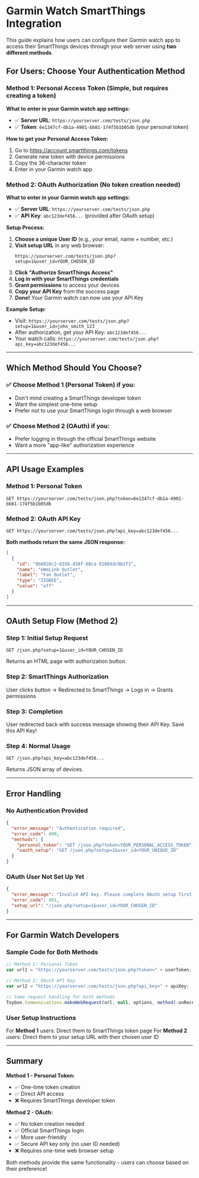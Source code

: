 # Garmin Watch SmartThings Integration

This guide explains how users can configure their Garmin watch app to access their SmartThings devices through your web server using **two different methods**.

## For Users: Choose Your Authentication Method

### Method 1: Personal Access Token (Simple, but requires creating a token)

**What to enter in your Garmin watch app settings:**
- ✅ **Server URL**: `https://yourserver.com/tests/json.php`
- ✅ **Token**: `6e1347cf-db1a-4901-bb81-174f5b1b05db` (your personal token)

**How to get your Personal Access Token:**
1. Go to https://account.smartthings.com/tokens
2. Generate new token with device permissions
3. Copy the 36-character token
4. Enter in your Garmin watch app

### Method 2: OAuth Authorization (No token creation needed)

**What to enter in your Garmin watch app settings:**
- ✅ **Server URL**: `https://yourserver.com/tests/json.php`
- ✅ **API Key**: `abc123def456...` (provided after OAuth setup)

**Setup Process:**
1. **Choose a unique User ID** (e.g., your email, name + number, etc.)
2. **Visit setup URL** in any web browser:
   ```
   https://yourserver.com/tests/json.php?setup=1&user_id=YOUR_CHOSEN_ID
   ```
3. **Click "Authorize SmartThings Access"**
4. **Log in with your SmartThings credentials**
5. **Grant permissions** to access your devices
6. **Copy your API Key** from the success page
7. **Done!** Your Garmin watch can now use your API Key

**Example Setup:**
- Visit: `https://yourserver.com/tests/json.php?setup=1&user_id=john_smith_123`
- After authorization, get your API Key: `abc123def456...`
- Your watch calls: `https://yourserver.com/tests/json.php?api_key=abc123def456...`

---

## Which Method Should You Choose?

### ✅ Choose Method 1 (Personal Token) if you:
- Don't mind creating a SmartThings developer token
- Want the simplest one-time setup
- Prefer not to use your SmartThings login through a web browser

### ✅ Choose Method 2 (OAuth) if you:
- Prefer logging in through the official SmartThings website
- Want a more "app-like" authorization experience

---

## API Usage Examples

### Method 1: Personal Token
```
GET https://yourserver.com/tests/json.php?token=6e1347cf-db1a-4901-bb81-174f5b1b05db
```

### Method 2: OAuth API Key
```
GET https://yourserver.com/tests/json.php?api_key=abc123def456...
```

**Both methods return the same JSON response:**
```json
[
  {
    "id": "9b0820c2-6356-458f-88ca-91084dc9b2f3",
    "name": "eWeLink Outlet",
    "label": "Fan Outlet",
    "type": "ZIGBEE",
    "value": "off"
  }
]
```

---

## OAuth Setup Flow (Method 2)

### Step 1: Initial Setup Request
```
GET /json.php?setup=1&user_id=YOUR_CHOSEN_ID
```
Returns an HTML page with authorization button.

### Step 2: SmartThings Authorization
User clicks button → Redirected to SmartThings → Logs in → Grants permissions

### Step 3: Completion
User redirected back with success message showing their API Key. Save this API Key!

### Step 4: Normal Usage
```
GET /json.php?api_key=abc123def456...
```
Returns JSON array of devices.

---

## Error Handling

### No Authentication Provided
```json
{
  "error_message": "Authentication required",
  "error_code": 400,
  "methods": {
    "personal_token": "GET /json.php?token=YOUR_PERSONAL_ACCESS_TOKEN",
    "oauth_setup": "GET /json.php?setup=1&user_id=YOUR_UNIQUE_ID"
  }
}
```

### OAuth User Not Set Up Yet
```json
{
  "error_message": "Invalid API key. Please complete OAuth setup first.",
  "error_code": 401,
  "setup_url": "/json.php?setup=1&user_id=YOUR_CHOSEN_ID"
}
```

---

## For Garmin Watch Developers

### Sample Code for Both Methods

```javascript
// Method 1: Personal Token
var url1 = "https://yourserver.com/tests/json.php?token=" + userToken;

// Method 2: OAuth API Key  
var url2 = "https://yourserver.com/tests/json.php?api_key=" + apiKey;

// Same request handling for both methods
Toybox.Communications.makeWebRequest(url, null, options, method(:onReceive));
```

### User Setup Instructions

For **Method 1** users: Direct them to SmartThings token page
For **Method 2** users: Direct them to your setup URL with their chosen user ID

---

## Summary

**Method 1 - Personal Token:**
- ✅ One-time token creation
- ✅ Direct API access
- ❌ Requires SmartThings developer token

**Method 2 - OAuth:**
- ✅ No token creation needed
- ✅ Official SmartThings login
- ✅ More user-friendly
- ✅ Secure API key only (no user ID needed)
- ❌ Requires one-time web browser setup

Both methods provide the same functionality - users can choose based on their preference!
